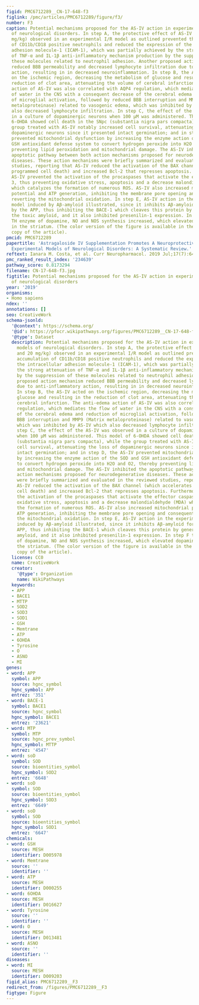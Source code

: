 ```yaml
---
figid: PMC6712289__CN-17-648-f3
figlink: /pmc/articles/PMC6712289/figure/f3/
number: F3
caption: Potential mechanisms proposed for the AS-IV action in experimental models
  of neurological disorders. In step A, the protective effect of AS-IV (10 and 20
  mg/kg) observed in an experimental I/R model as outlined prevented the accumulation
  of CD11b/CD18 positive neutrophils and reduced the expression of the intracellular
  adhesion molecule-1 (ICAM-1), which was partially achieved by the strong attenuation
  of TNF-α and IL-1β anti-inflammatory mechanism production by the suppression of
  these molecules related to neutrophil adhesion. Another proposed action mechanism
  reduced BBB permeability and decreased lymphocyte infiltration due to anti-inflammatory
  action, resulting in in decreased neuroinflammation. In step B, the AS-IV acted
  on the ischemic region, decreasing the metabolism of glucose and resulting in the
  reduction of clot area, attenuating the volume of cerebral infarction. The anti-edema
  action of AS-IV was also correlated with AQP4 regulation, which mediates the flow
  of water in the CNS with a consequent decrease of the cerebral edema and reduction
  of microglial activation, followed by reduced BBB interruption and MMP9 (Matrix
  metaloproteinase) related to vasogenic edema, which was inhibited by AS-IV which
  also decreased lymphocyte infiltration. In step C, the effect of the AS-IV was observed
  in a culture of dopaminergic neurons when 100 μM was administered. This model of
  6-OHDA showed cell death in the SNpc (substantia nigra pars compacta), while the
  group treated with AS-IV notably increased cell survival, attenuating the loss of
  dopaminergic neurons since it presented intact germination; and in step D, the AS-IV
  prevented mitochondrial dysfunction by increasing the enzyme action of the SOD and
  GSH antioxidant defense system to convert hydrogen peroxide into H2O and O2, thereby
  preventing lipid peroxidation and mitochondrial damage. The AS-IV inhibited the
  apoptotic pathway between both action mechanisms proposed for neurodegenerative
  diseases. These action mechanisms were briefly summarized and evaluated in the reviewed
  studies, reporting that AS-IV reduced the activation of the BAX channel (which accelerates
  programmed cell death) and increased Bcl-2 that represses apoptosis. Furthermore,
  AS-IV prevented the activation of the procaspases that activate the effector caspase
  3, thus preventing oxidative stress, apoptosis and a decrease malondialdehyde (MDA)
  which catalyzes the formation of numerous ROS. AS-IV also increased mitochondrial
  potential and ATP generation, inhibiting the membrane pore opening and consequently
  reverting the mitochondrial oxidation. In step E, AS-IV action in the experimental
  model induced by Aβ-amyloid illustrated, since it inhibits Aβ-amyloid formation
  by the APP, thus inhibiting the BACE-1 which cleaves this protein by generating
  the toxic amyloid, and it also inhibited presenilin-1 expression. In step F the
  TH enzyme of dopamine, NO and NOS synthesis increased, which elevated dopamine release
  in the striatum. (The color version of the figure is available in the electronic
  copy of the article).
pmcid: PMC6712289
papertitle: 'Astragaloside IV Supplementation Promotes A Neuroprotective Effect in
  Experimental Models of Neurological Disorders: A Systematic Review.'
reftext: Ianara M. Costa, et al. Curr Neuropharmacol. 2019 Jul;17(7):648-665.
pmc_ranked_result_index: '234639'
pathway_score: 0.8173294
filename: CN-17-648-f3.jpg
figtitle: Potential mechanisms proposed for the AS-IV action in experimental models
  of neurological disorders
year: '2019'
organisms:
- Homo sapiens
ndex: ''
annotations: []
seo: CreativeWork
schema-jsonld:
  '@context': https://schema.org/
  '@id': https://pfocr.wikipathways.org/figures/PMC6712289__CN-17-648-f3.html
  '@type': Dataset
  description: Potential mechanisms proposed for the AS-IV action in experimental
    models of neurological disorders. In step A, the protective effect of AS-IV (10
    and 20 mg/kg) observed in an experimental I/R model as outlined prevented the
    accumulation of CD11b/CD18 positive neutrophils and reduced the expression of
    the intracellular adhesion molecule-1 (ICAM-1), which was partially achieved by
    the strong attenuation of TNF-α and IL-1β anti-inflammatory mechanism production
    by the suppression of these molecules related to neutrophil adhesion. Another
    proposed action mechanism reduced BBB permeability and decreased lymphocyte infiltration
    due to anti-inflammatory action, resulting in in decreased neuroinflammation.
    In step B, the AS-IV acted on the ischemic region, decreasing the metabolism of
    glucose and resulting in the reduction of clot area, attenuating the volume of
    cerebral infarction. The anti-edema action of AS-IV was also correlated with AQP4
    regulation, which mediates the flow of water in the CNS with a consequent decrease
    of the cerebral edema and reduction of microglial activation, followed by reduced
    BBB interruption and MMP9 (Matrix metaloproteinase) related to vasogenic edema,
    which was inhibited by AS-IV which also decreased lymphocyte infiltration. In
    step C, the effect of the AS-IV was observed in a culture of dopaminergic neurons
    when 100 μM was administered. This model of 6-OHDA showed cell death in the SNpc
    (substantia nigra pars compacta), while the group treated with AS-IV notably increased
    cell survival, attenuating the loss of dopaminergic neurons since it presented
    intact germination; and in step D, the AS-IV prevented mitochondrial dysfunction
    by increasing the enzyme action of the SOD and GSH antioxidant defense system
    to convert hydrogen peroxide into H2O and O2, thereby preventing lipid peroxidation
    and mitochondrial damage. The AS-IV inhibited the apoptotic pathway between both
    action mechanisms proposed for neurodegenerative diseases. These action mechanisms
    were briefly summarized and evaluated in the reviewed studies, reporting that
    AS-IV reduced the activation of the BAX channel (which accelerates programmed
    cell death) and increased Bcl-2 that represses apoptosis. Furthermore, AS-IV prevented
    the activation of the procaspases that activate the effector caspase 3, thus preventing
    oxidative stress, apoptosis and a decrease malondialdehyde (MDA) which catalyzes
    the formation of numerous ROS. AS-IV also increased mitochondrial potential and
    ATP generation, inhibiting the membrane pore opening and consequently reverting
    the mitochondrial oxidation. In step E, AS-IV action in the experimental model
    induced by Aβ-amyloid illustrated, since it inhibits Aβ-amyloid formation by the
    APP, thus inhibiting the BACE-1 which cleaves this protein by generating the toxic
    amyloid, and it also inhibited presenilin-1 expression. In step F the TH enzyme
    of dopamine, NO and NOS synthesis increased, which elevated dopamine release in
    the striatum. (The color version of the figure is available in the electronic
    copy of the article).
  license: CC0
  name: CreativeWork
  creator:
    '@type': Organization
    name: WikiPathways
  keywords:
  - APP
  - BACE1
  - MTTP
  - SOD2
  - SOD3
  - SOD1
  - GSH
  - Memtrane
  - ATP
  - 6OHDA
  - Tyrosine
  - O
  - ASNO
  - MI
genes:
- word: APP
  symbol: APP
  source: hgnc_symbol
  hgnc_symbol: APP
  entrez: '351'
- word: BACE-1
  symbol: BACE1
  source: hgnc_symbol
  hgnc_symbol: BACE1
  entrez: '23621'
- word: MTP
  symbol: MTP
  source: hgnc_prev_symbol
  hgnc_symbol: MTTP
  entrez: '4547'
- word: soD
  symbol: SOD
  source: bioentities_symbol
  hgnc_symbol: SOD2
  entrez: '6648'
- word: soD
  symbol: SOD
  source: bioentities_symbol
  hgnc_symbol: SOD3
  entrez: '6649'
- word: soD
  symbol: SOD
  source: bioentities_symbol
  hgnc_symbol: SOD1
  entrez: '6647'
chemicals:
- word: GSH
  source: MESH
  identifier: D005978
- word: Memtrane
  source: ''
  identifier: ''
- word: ATP
  source: MESH
  identifier: D000255
- word: 6OHDA
  source: MESH
  identifier: D016627
- word: Tyrosine
  source: ''
  identifier: ''
- word: O
  source: MESH
  identifier: D013481
- word: ASNO
  source: ''
  identifier: ''
diseases:
- word: MI
  source: MESH
  identifier: D009203
figid_alias: PMC6712289__F3
redirect_from: /figures/PMC6712289__F3
figtype: Figure
---
```

